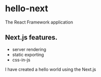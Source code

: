 # hello-next
The React Framework application

## Next.js features.
- server rendering
- static exporting
- css-in-js

I have created a hello world using the Next.js
